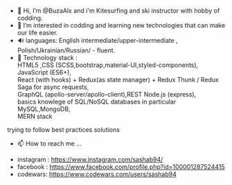 - 👋 Hi, I’m @BuzaAlx and i'm Kitesurfing and ski instructor with hobby of codding.
- 👀 I’m interested in codding and learning new technologies that can make our life easier.
- 🔊 languages: English intermediate/upper-intermediate , Polish/Ukrainian/Russian/ - fluent.
- 🌱 Technology stack :  
HTML5 ,CSS (SCSS,bootstrap,material-UI,styled-components),  
JavaScript (ES6+),  
React (with hooks) + Redux(as state manager) + Redux Thunk / Redux Saga for async requests,  
GraphQL (apollo-server/apollo-client),REST
Node.js (express),  
basics knowlege of SQL/NoSQL databases in particular MySQL,MongoDB,  
MERN stack

trying to follow best practices solutions

- 📫 How to reach me ...

* instagram : https://www.instagram.com/sashab94/  
* facebook : https://www.facebook.com/profile.php?id=100001287524415  
* codewars: https://www.codewars.com/users/sashab94  

